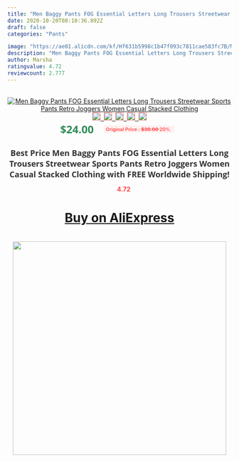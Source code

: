```yaml
---
title: "Men Baggy Pants FOG Essential Letters Long Trousers Streetwear Sports Pants Retro Joggers Women Casual Stacked Clothing"
date: 2020-10-20T08:10:36.892Z
draft: false
categories: "Pants"

image: "https://ae01.alicdn.com/kf/Hf631b5998c1b47f093c7811cae583fc7B/Men-Baggy-Pants-FOG-Essential-Letters-Long-Trousers-Streetwear-Sports-Pants-Retro-Joggers-Women-Casual-Stacked.jpg"
description: "Men Baggy Pants FOG Essential Letters Long Trousers Streetwear Sports Pants Retro Joggers Women Casual Stacked Clothing"
author: Marsha
ratingvalue: 4.72
reviewcount: 2.777
---
```

<br>
<div style="text-align: center;">
<a href="https://s.click.aliexpress.com/e/_AFlSJj" target="_blank" rel="nofollow noopener noreferrer"><img alt="Men Baggy Pants FOG Essential Letters Long Trousers Streetwear Sports Pants Retro Joggers Women Casual Stacked Clothing" class="magnifier-image" src="https://ae01.alicdn.com/kf/Hf631b5998c1b47f093c7811cae583fc7B/Men-Baggy-Pants-FOG-Essential-Letters-Long-Trousers-Streetwear-Sports-Pants-Retro-Joggers-Women-Casual-Stacked.jpg_640x640.jpg">
<br>
<img style="border:1px solid salmon" src="https://ae01.alicdn.com/kf/Hf631b5998c1b47f093c7811cae583fc7B/Men-Baggy-Pants-FOG-Essential-Letters-Long-Trousers-Streetwear-Sports-Pants-Retro-Joggers-Women-Casual-Stacked.jpg_120x120.jpg">&nbsp;&nbsp;<img style="border:1px solid salmon" src="https://ae01.alicdn.com/kf/H6ed8eb4b355d4bbca33a9927ace185666/Men-Baggy-Pants-FOG-Essential-Letters-Long-Trousers-Streetwear-Sports-Pants-Retro-Joggers-Women-Casual-Stacked.jpg_120x120.jpg">&nbsp;&nbsp;<img style="border:1px solid salmon" src="https://ae01.alicdn.com/kf/H8d41f2b0181e45f7939889289a0c61a9u/Men-Baggy-Pants-FOG-Essential-Letters-Long-Trousers-Streetwear-Sports-Pants-Retro-Joggers-Women-Casual-Stacked.jpg_120x120.jpg">&nbsp;&nbsp;<img style="border:1px solid salmon" src="https://ae01.alicdn.com/kf/He72cc380149e4a728ad6604704f47f4dt/Men-Baggy-Pants-FOG-Essential-Letters-Long-Trousers-Streetwear-Sports-Pants-Retro-Joggers-Women-Casual-Stacked.jpg_120x120.jpg">&nbsp;&nbsp;<img style="border:1px solid salmon" src="https://ae01.alicdn.com/kf/H9df8650362a5411b90c2075cd6a0fb0eh/Men-Baggy-Pants-FOG-Essential-Letters-Long-Trousers-Streetwear-Sports-Pants-Retro-Joggers-Women-Casual-Stacked.jpg_120x120.jpg"></a></div><br0>
<div style="text-align: center;"><span style="background-color: white; border: 0px; box-sizing: border-box; color: seagreen; display: inline-block; font-family: &quot;open sans&quot; , &quot;arial&quot; , &quot;helvetica&quot; , sans-serif , &quot;heiti&quot;; font-size: 24px; font-stretch: inherit; font-weight: 700; line-height: inherit; margin: 0px 10px 0px 0px; padding: 0px; vertical-align: middle;">$24.00 </span>
<span style="background: rgb(255 , 241 , 241); border-radius: 3px; border: 0px; box-sizing: border-box; color: #ff4747; display: inline-block; font-family: inherit; font-size: 12px; font-stretch: inherit; font-style: inherit; font-variant: inherit; font-weight: 600; line-height: inherit; margin: 0px; padding: 2px 5px; transform: scale(0.9); vertical-align: middle;">Original Price : <b style="text-decoration: line-through;">$30.00 </b> 20%&nbsp;&nbsp;</span></div>
<h1 style="color: #333333; display: inline-block; font-family: &quot;open sans&quot; , &quot;arial&quot; , &quot;helvetica&quot; , sans-serif , &quot;heiti&quot;; font-size: 18px; font-stretch: inherit; font-weight: 700; text-align: center;">Best Price Men Baggy Pants FOG Essential Letters Long Trousers Streetwear Sports Pants Retro Joggers Women Casual Stacked Clothing with FREE Worldwide Shipping!</h1>
<div style="color: #ff4747; text-align: center;">
<img src="https://4.bp.blogspot.com/-M0ZcTcb-5uY/XleCXlxnR4I/AAAAAAAAAEc/OrjgMkXV1oMQFaCRZj5HQwOCBcu3w1FegCPcBGAYYCw/s1600/star.png" style="height: 15px;">&nbsp;<b>4.72</b></div>
<div class="button_cont" align="center"><a class="buynow_a" href="https://s.click.aliexpress.com/e/_AFlSJj" target="_blank" rel="nofollow noopener noreferrer"><H1>Buy on AliExpress</H1></a></div><br>
<div class="separator" style="clear: both; text-align: center;">
<img src="https://lh3.googleusercontent.com/-pTy5HemUv9M/XlePHvY0dAI/AAAAAAAAAE4/0nX5iRUoIWY8eMW9Dpxeirr157OZliDIgCLcBGAsYHQ/s1600/badge.gif" width="480">
</div>
